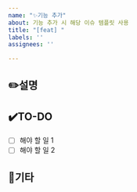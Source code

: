 ```yaml
---
name: "✨기능 추가"
about: 기능 추가 시 해당 이슈 템플릿 사용
title: "[feat] "
labels: ''
assignees: ''

---
```


## ✏️설명

## ✔️TO-DO
- [ ] 해야 할 일 1
- [ ] 해야 할 일 2

## 📢기타
